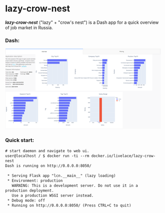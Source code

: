 # lazy-crow-nest


***lazy-crow-nest*** ("lazy" + "crow's nest") is a Dash app for a quick overview
of job market in Russia.

### Dash:
![overview](assets/overview.png)


### Quick start:

```shell script
# start daemon and navigate to web ui.
user@localhost / $ docker run -ti --rm docker.io/livelace/lazy-crow-nest
Dash is running on http://0.0.0.0:8050/

 * Serving Flask app "lcn.__main__" (lazy loading)
 * Environment: production
   WARNING: This is a development server. Do not use it in a production deployment.
   Use a production WSGI server instead.
 * Debug mode: off
 * Running on http://0.0.0.0:8050/ (Press CTRL+C to quit)
```